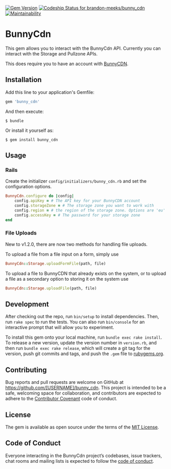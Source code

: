 [![Gem Version](https://badge.fury.io/rb/bunny_cdn.svg)](https://badge.fury.io/rb/bunny_cdn)
[![Codeship Status for brandon-meeks/bunny_cdn](https://app.codeship.com/projects/7f94a660-529a-0138-70bd-36e3badc0e07/status?branch=master)](https://app.codeship.com/projects/390509)
[![Maintainability](https://api.codeclimate.com/v1/badges/2cc8e5b9529c32d7473f/maintainability)](https://codeclimate.com/github/brandon-meeks/bunny_cdn/maintainability)

# BunnyCdn

This gem allows you to interact with the BunnyCdn API. Currently you can interact with the Storage and Pullzone APIs.

This does require you to have an account with [BunnyCDN](https://bunnycdn.com/).

## Installation

Add this line to your application's Gemfile:

```ruby
gem 'bunny_cdn'
```

And then execute:

    $ bundle

Or install it yourself as:

    $ gem install bunny_cdn

## Usage

### Rails

Create the initializer `config/initializers/bunny_cdn.rb` and set the configuration options.

```ruby
BunnyCdn.configure do |config|
    config.apiKey = # The API key for your BunnyCDN account
    config.storageZone = # The storage zone you want to work with
    config.region = # the region of the storage zone. Options are 'eu' for Falkenstein, 'ny' for New York, 'la' for Los Angeles, or 'sg' for Asia
    config.accessKey = # The password for your storage zone
end
```

### File Uploads

New to v1.2.0, there are now two methods for handling file uploads. 

To upload a file from a file input on a form, simply use 
```ruby
BunnyCdn::Storage.uploadFormFile(path, file)
```

To upload a file to BunnyCDN that already exists on the system, or to upload a file as a secondary option to storing it on the system use
```ruby
BunnyCdn::Storage.uploadFile(path, file)
```
## Development

After checking out the repo, run `bin/setup` to install dependencies. Then, run `rake spec` to run the tests. You can also run `bin/console` for an interactive prompt that will allow you to experiment.

To install this gem onto your local machine, run `bundle exec rake install`. To release a new version, update the version number in `version.rb`, and then run `bundle exec rake release`, which will create a git tag for the version, push git commits and tags, and push the `.gem` file to [rubygems.org](https://rubygems.org).

## Contributing

Bug reports and pull requests are welcome on GitHub at https://github.com/[USERNAME]/bunny_cdn. This project is intended to be a safe, welcoming space for collaboration, and contributors are expected to adhere to the [Contributor Covenant](http://contributor-covenant.org) code of conduct.

## License

The gem is available as open source under the terms of the [MIT License](https://opensource.org/licenses/MIT).

## Code of Conduct

Everyone interacting in the BunnyCdn project’s codebases, issue trackers, chat rooms and mailing lists is expected to follow the [code of conduct](https://github.com/[USERNAME]/bunny_cdn/blob/master/CODE_OF_CONDUCT.md).
